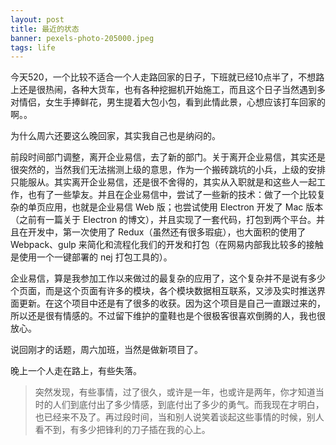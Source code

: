 ```yaml
---
layout: post
title: 最近的状态
banner: pexels-photo-205000.jpeg
tags: life
---
```


今天520，一个比较不适合一个人走路回家的日子，下班就已经10点半了，不想路上还是很热闹，各种大货车，也有各种挖掘机开始施工，而且这个日子当然遇到多对情侣，女生手捧鲜花，男生提着大包小包，看到此情此景，心想应该打车回家的啊。。

为什么周六还要这么晚回家，其实我自己也是纳闷的。

前段时间部门调整，离开企业易信，去了新的部门。关于离开企业易信，其实还是很突然的，当然我们无法揣测上级的意思，作为一个搬砖跳坑的小兵，上级的安排只能服从。其实离开企业易信，还是很不舍得的，其实从入职就是和这些人一起工作，也有了一些挚友。并且在企业易信中，尝试了一些新的技术：做了一个比较复杂的单页应用，也就是企业易信 Web 版；也尝试使用 Electron 开发了 Mac 版本（之前有一篇关于 Electron 的博文），并且实现了一套代码，打包到两个平台。并且在开发中，第一次使用了 Redux（虽然还有很多瑕疵），也大面积的使用了 Webpack、gulp 来简化和流程化我们的开发和打包（在网易内部我比较多的接触是使用一个一键部署的 nej 打包工具的）。

企业易信，算是我参加工作以来做过的最复杂的应用了，这个复杂并不是说有多少个页面，而是这个页面有许多的模块，各个模块数据相互联系，又涉及实时推送界面更新。在这个项目中还是有了很多的收获。因为这个项目是自己一直跟过来的，所以还是很有情感的。不过留下维护的童鞋也是个很极客很喜欢倒腾的人，我也很放心。

说回刚才的话题，周六加班，当然是做新项目了。

晚上一个人走在路上，有些失落。

> 突然发现，有些事情，过了很久，或许是一年，也或许是两年，你才知道当时的人们到底付出了多少情感，到底付出了多少的勇气。而我现在才明白，也已经来不及了。再过段时间，当和别人说笑着谈起这些事情的时候，别人看不到，有多少把锋利的刀子插在我的心上。



